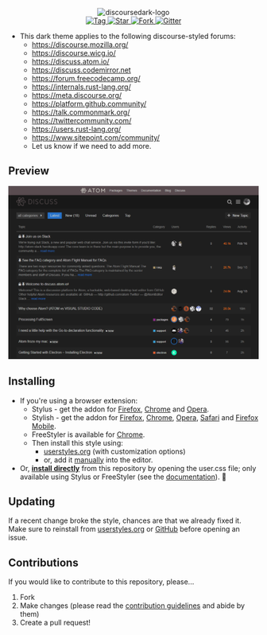<p align="center">
  <img alt="discoursedark-logo" src="https://rawgit.com/StylishThemes/logos/master/discourse.dark/discoursedark.svg" width="580">
  <br>
  <a href="https://github.com/StylishThemes/Discourse-Dark/tags">
    <img src="https://img.shields.io/github/tag/StylishThemes/Discourse-Dark.svg?label=tag" alt="Tag">
  </a>
  <a href="https://github.com/StylishThemes/Discourse-Dark/stargazers">
    <img src="http://github-svg-buttons.herokuapp.com/star.svg?user=StylishThemes&repo=Discourse-Dark&style=flat&background=007ec6" alt="Star">
  </a>
  <a href="http://github.com/StylishThemes/Discourse-Dark/fork">
    <img src="http://github-svg-buttons.herokuapp.com/fork.svg?user=StylishThemes&repo=Discourse-Dark&style=flat&background=007ec6" alt="Fork">
  </a>
  <a href="https://gitter.im/StylishThemes/Lobby">
    <img src="https://img.shields.io/gitter/room/StylishThemes/Discourse-Dark.js.svg?maxAge=2592000" alt="Gitter">
  </a>
</p>

* This dark theme applies to the following discourse-styled forums:
  * https://discourse.mozilla.org/
  * https://discourse.wicg.io/
  * https://discuss.atom.io/
  * https://discuss.codemirror.net
  * https://forum.freecodecamp.org/
  * https://internals.rust-lang.org/
  * https://meta.discourse.org/
  * https://platform.github.community/
  * https://talk.commonmark.org/
  * https://twittercommunity.com/
  * https://users.rust-lang.org/
  * https://www.sitepoint.com/community/
  * Let us know if we need to add more.

## Preview
![](./images/Atom-after.png)

## Installing

* If you're using a browser extension:
  * Stylus - get the addon for [Firefox](https://addons.mozilla.org/en-US/firefox/addon/styl-us/), [Chrome](https://chrome.google.com/webstore/detail/stylus/clngdbkpkpeebahjckkjfobafhncgmne) and [Opera](https://addons.opera.com/en-gb/extensions/details/stylus/).
  * Stylish - get the addon for [Firefox](https://addons.mozilla.org/en-US/firefox/addon/2108/), [Chrome](https://chrome.google.com/extensions/detail/fjnbnpbmkenffdnngjfgmeleoegfcffe), [Opera](https://addons.opera.com/en/extensions/details/stylish/), [Safari](http://sobolev.us/stylish/) and [Firefox Mobile](https://addons.mozilla.org/en-US/firefox/addon/2108/).
  * FreeStyler is available for [Chrome](https://chrome.google.com/webstore/detail/freestyler/hihigldmabkodfpehkgdemjklmaebmca).<br>
  * Then install this style using:
    * [userstyles.org](https://userstyles.org/styles/154032/discourse-dark) (with customization options)
    * or, add it [manually](https://github.com/StylishThemes/Discourse-Dark/blob/master/discourse-dark.user.css) into the editor.
* Or, **[install directly](https://github.com/StylishThemes/Discourse-Dark/raw/master/discourse-dark.user.css)** from this repository by opening the user.css file; only available using Stylus or FreeStyler (see the [documentation](https://github.com/openstyles/stylus/wiki/Usercss)). :tada:

## Updating

If a recent change broke the style, chances are that we already fixed it. Make sure to reinstall from [userstyles.org](https://userstyles.org/styles/154032/discourse-dark) or [GitHub](https://github.com/StylishThemes/Discourse-Dark/raw/master/discourse-dark.user.css) before opening an issue.

## Contributions

If you would like to contribute to this repository, please...

1. Fork
2. Make changes (please read the [contribution guidelines](./.github/CONTRIBUTING.md) and abide by them)
3. Create a pull request!
